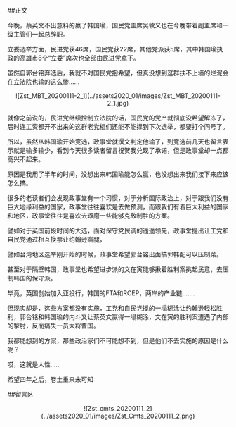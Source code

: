 ##正文

今晚，蔡英文不出意料的赢了韩国瑜，国民党主席吴敦义也在今晚带着副主席和一级主管们一起总辞职。

立委选举方面，民进党获46席，国民党获22席，其他党派获5席，其中韩国瑜执政的高雄市8个“立委”席次也全部由民进党拿下。

虽然自郭台铭弃选后，我就不对国民党抱希望，但真没想到这群扶不上墙的烂泥会在立法院也输的这么惨......

 <div align="center">![Zst_MBT_20200111-2_1](../assets2020_01/images/Zst_MBT_20200111-2_1.jpg)</div>

就像之前说的，民进党继续控制立法院的话，国民党的党产就彻底没希望解冻了，届时连工资都开不出来的这群老党棍们还能不能撑到下次选举，都要打个问号了。

所以，虽然从韩国瑜开始竞选，政事堂就撰文判定他输了，到竞选前几天也留言表示就是输多输少，看到今天很多读者留言祝贺我兑现了承诺，但是政事堂却一点都高兴不起来。

原因是我用了半年的时间，没想出来韩国瑜能怎么赢，也没想出来我们接下来应该怎么搞。

很多的老读者们会发现政事堂有一个习惯，对于分析国际政治上，对于跟我们没有巨大地缘利益的国家，政事堂往往喜欢是去做预测，而跟我们有着巨大利益的国家和地区，政事堂往往是喜欢去琢磨一些能够克敌制胜的方案。

譬如对于英国前段时间的大选，面对保守党民调的遥遥领先，政事堂提出让工党和自民党通过相互换票让约翰逊瘸腿，

譬如台湾地区选举刚开始的时候，政事堂希望郭台铭出面搞郭韩配可以压制菜。

甚至对于隔壁韩国，政事堂也希望进步派的文在寅能够揪着胜利案挑起民意，去压制韩国的保守派。

毕竟，英国创始加入亚投行，韩国的FTA和RCEP，两岸的产业链.......

但现实却是，这些方案都没有实施，工党和自民党搅的一塌糊涂让约翰逊轻松胜利，郭台铭和韩国瑜的内斗又让蔡英文赢得一塌糊涂，文在寅的胜利案遭遇了内部的掣肘，反而痛失一员大将曹国。

我都能想到的方案，那些政治家们不可能想不到，但是他们不去实施的原因是什么呢？

哎，这就是人性.....

希望四年之后，卷土重来未可知


##留言区
 <div align="center">![Zst_cmts_20200111_2](../assets2020_01/images/Zst_Cmts_20200111_2.png)</div>